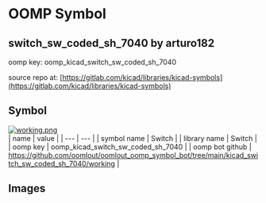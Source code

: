 # OOMP Symbol  
## switch_sw_coded_sh_7040  by arturo182  
  
oomp key: oomp_kicad_switch_sw_coded_sh_7040  
  
source repo at: [https://gitlab.com/kicad/libraries/kicad-symbols](https://gitlab.com/kicad/libraries/kicad-symbols)  
## Symbol  
  
[![working.png](working_600.png)](working.png)  
| name | value | 
| --- | --- | 
| symbol name | Switch | 
| library name | Switch | 
| oomp key | oomp_kicad_switch_sw_coded_sh_7040 | 
| oomp bot github | https://github.com/oomlout/oomlout_oomp_symbol_bot/tree/main/kicad_switch_sw_coded_sh_7040/working | 
## Images  
